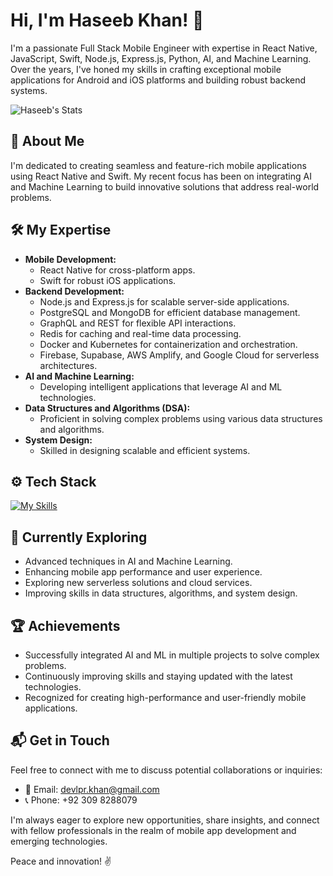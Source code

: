 # Hi, I'm Haseeb Khan! 👋

I'm a passionate Full Stack Mobile Engineer with expertise in React Native, JavaScript, Swift, Node.js, Express.js, Python, AI, and Machine Learning. Over the years, I've honed my skills in crafting exceptional mobile applications for Android and iOS platforms and building robust backend systems.

![Haseeb's Stats](https://github-readme-stats.vercel.app/api?username=devlprkhan&theme=dark&show_icons=true&hide_border=false&count_private=true)

## 🚀 About Me

I'm dedicated to creating seamless and feature-rich mobile applications using React Native and Swift. My recent focus has been on integrating AI and Machine Learning to build innovative solutions that address real-world problems.

## 🛠️ My Expertise

- **Mobile Development:** 
  - React Native for cross-platform apps.
  - Swift for robust iOS applications.
- **Backend Development:** 
  - Node.js and Express.js for scalable server-side applications.
  - PostgreSQL and MongoDB for efficient database management.
  - GraphQL and REST for flexible API interactions.
  - Redis for caching and real-time data processing.
  - Docker and Kubernetes for containerization and orchestration.
  - Firebase, Supabase, AWS Amplify, and Google Cloud for serverless architectures.
- **AI and Machine Learning:** 
  - Developing intelligent applications that leverage AI and ML technologies.
- **Data Structures and Algorithms (DSA):**
  - Proficient in solving complex problems using various data structures and algorithms.
- **System Design:**
  - Skilled in designing scalable and efficient systems.

## ⚙️ Tech Stack

[![My Skills](https://skillicons.dev/icons?i=react,js,typescript,nodejs,swift,python,graphql,mongodb,postgresql,cassandra,mysql,sqlite,redis,kafka,nginx,cloudflare,docker,kubernetes,firebase,aws,gcp,azure,ai,tensorflow,scikitlearn,anaconda,git,figma,androidstudio,postman)](https://skillicons.dev)

## 🌱 Currently Exploring

- Advanced techniques in AI and Machine Learning.
- Enhancing mobile app performance and user experience.
- Exploring new serverless solutions and cloud services.
- Improving skills in data structures, algorithms, and system design.

## 🏆 Achievements

- Successfully integrated AI and ML in multiple projects to solve complex problems.
- Continuously improving skills and staying updated with the latest technologies.
- Recognized for creating high-performance and user-friendly mobile applications.

## 📬 Get in Touch

Feel free to connect with me to discuss potential collaborations or inquiries:
- 📧 Email: [devlpr.khan@gmail.com](mailto:devlpr.khan@gmail.com)
- 📞 Phone: +92 309 8288079

I'm always eager to explore new opportunities, share insights, and connect with fellow professionals in the realm of mobile app development and emerging technologies.

Peace and innovation! ✌️
